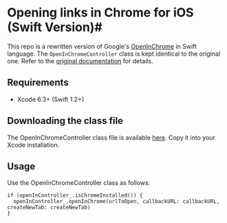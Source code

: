 # Opening links in Chrome for iOS (Swift Version)#
This repo is a rewritten version of Google's [OpenInChrome](https://github.com/GoogleChrome/OpenInChrome) in Swift language. The `OpenInChromeController` class is kept identical to the original one. Refer to the [original documentation](https://github.com/GoogleChrome/OpenInChrome/blob/master/README.md) for details.

## Requirements ##
* Xcode 6.3+ (Swift 1.2+)

## Downloading the class file ##
The OpenInChromeController class file is available [here](https://github.com/cezheng/OpenInChromeSwift/OpenInChromeController.swift). Copy it into your Xcode installation.

## Usage ##
Use the OpenInChromeController class as follows:
```
if (openInController_.isChromeInstalled()) {
  openInController_.openInChrome(urlToOpen, callbackURL: callbackURL, createNewTab: createNewTab)
}
```